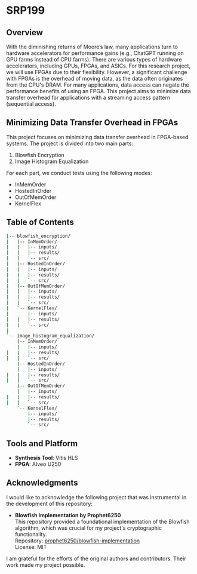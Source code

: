 # SRP199

## Overview

With the diminishing returns of Moore’s law, many applications turn to hardware accelerators for performance gains (e.g., ChatGPT running on GPU farms instead of CPU farms). There are various types of hardware accelerators, including GPUs, FPGAs, and ASICs. For this research project, we will use FPGAs due to their flexibility. However, a significant challenge with FPGAs is the overhead of moving data, as the data often originates from the CPU's DRAM. For many applications, data access can negate the performance benefits of using an FPGA. This project aims to minimize data transfer overhead for applications with a streaming access pattern (sequential access).

## Minimizing Data Transfer Overhead in FPGAs

This project focuses on minimizing data transfer overhead in FPGA-based systems. The project is divided into two main parts:

1. Blowfish Encryption
2. Image Histogram Equalization

For each part, we conduct tests using the following modes:
- InMemOrder
- HostedInOrder
- OutOfMemOrder
- KernelFlex

## Table of Contents

```bash
|-- blowfish_encryption/
|   |-- InMemOrder/
|   |   |-- inputs/
|   |   |-- results/
|   |   `-- src/
|   |-- HostedInOrder/
|   |   |-- inputs/
|   |   |-- results/
|   |   `-- src/
|   |-- OutOfMemOrder/
|   |   |-- inputs/
|   |   |-- results/
|   |   `-- src/
|   `-- KernelFlex/
|       |-- inputs/
|   |   |-- results/
|   |   `-- src/
|
`-- image_histogram_equalization/
    |-- InMemOrder/
    |   |-- inputs/
|   |   |-- results/
|   |   `-- src/
    |-- HostedInOrder/
    |   |-- inputs/
|   |   |-- results/
|   |   `-- src/
    |-- OutOfMemOrder/
    |   |-- inputs/
|   |   |-- results/
|   |   `-- src/
    `-- KernelFlex/
        |-- inputs/
        |-- results/
        `-- src/
```


## Tools and Platform

- **Synthesis Tool**: Vitis HLS
- **FPGA**: Alveo U250

## Acknowledgments

I would like to acknowledge the following project that was instrumental in the development of this repository:

- **Blowfish Implementation by Prophet6250**  
  This repository provided a foundational implementation of the Blowfish algorithm, which was crucial for my project's cryptographic functionality.  
  Repository: [prophet6250/blowfish-implementation](https://github.com/prophet6250/blowfish-implementation)  
  License: MIT

I am grateful for the efforts of the original authors and contributors. Their work made my project possible.